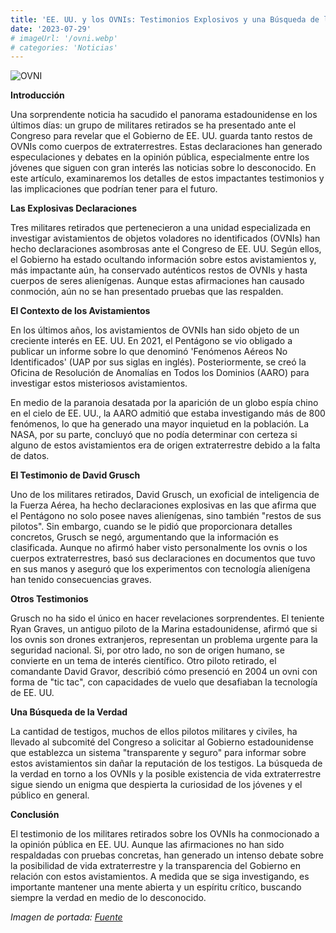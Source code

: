 ```yaml
---
title: 'EE. UU. y los OVNIs: Testimonios Explosivos y una Búsqueda de la Verdad'
date: '2023-07-29'
# imageUrl: '/ovni.webp'
# categories: 'Noticias'
---
```


![OVNI](/ovni.webp)

**Introducción**

Una sorprendente noticia ha sacudido el panorama estadounidense en los últimos días: un grupo de militares retirados se ha presentado ante el Congreso para revelar que el Gobierno de EE. UU. guarda tanto restos de OVNIs como cuerpos de extraterrestres. Estas declaraciones han generado especulaciones y debates en la opinión pública, especialmente entre los jóvenes que siguen con gran interés las noticias sobre lo desconocido. En este artículo, examinaremos los detalles de estos impactantes testimonios y las implicaciones que podrían tener para el futuro.

**Las Explosivas Declaraciones**

Tres militares retirados que pertenecieron a una unidad especializada en investigar avistamientos de objetos voladores no identificados (OVNIs) han hecho declaraciones asombrosas ante el Congreso de EE. UU. Según ellos, el Gobierno ha estado ocultando información sobre estos avistamientos y, más impactante aún, ha conservado auténticos restos de OVNIs y hasta cuerpos de seres alienígenas. Aunque estas afirmaciones han causado conmoción, aún no se han presentado pruebas que las respalden.

**El Contexto de los Avistamientos**

En los últimos años, los avistamientos de OVNIs han sido objeto de un creciente interés en EE. UU. En 2021, el Pentágono se vio obligado a publicar un informe sobre lo que denominó 'Fenómenos Aéreos No Identificados' (UAP por sus siglas en inglés). Posteriormente, se creó la Oficina de Resolución de Anomalías en Todos los Dominios (AARO) para investigar estos misteriosos avistamientos.

En medio de la paranoia desatada por la aparición de un globo espía chino en el cielo de EE. UU., la AARO admitió que estaba investigando más de 800 fenómenos, lo que ha generado una mayor inquietud en la población. La NASA, por su parte, concluyó que no podía determinar con certeza si alguno de estos avistamientos era de origen extraterrestre debido a la falta de datos.

**El Testimonio de David Grusch**

Uno de los militares retirados, David Grusch, un exoficial de inteligencia de la Fuerza Aérea, ha hecho declaraciones explosivas en las que afirma que el Pentágono no solo posee naves alienígenas, sino también "restos de sus pilotos". Sin embargo, cuando se le pidió que proporcionara detalles concretos, Grusch se negó, argumentando que la información es clasificada. Aunque no afirmó haber visto personalmente los ovnis o los cuerpos extraterrestres, basó sus declaraciones en documentos que tuvo en sus manos y aseguró que los experimentos con tecnología alienígena han tenido consecuencias graves.

**Otros Testimonios**

Grusch no ha sido el único en hacer revelaciones sorprendentes. El teniente Ryan Graves, un antiguo piloto de la Marina estadounidense, afirmó que si los ovnis son drones extranjeros, representan un problema urgente para la seguridad nacional. Si, por otro lado, no son de origen humano, se convierte en un tema de interés científico. Otro piloto retirado, el comandante David Gravor, describió cómo presenció en 2004 un ovni con forma de "tic tac", con capacidades de vuelo que desafiaban la tecnología de EE. UU.

**Una Búsqueda de la Verdad**

La cantidad de testigos, muchos de ellos pilotos militares y civiles, ha llevado al subcomité del Congreso a solicitar al Gobierno estadounidense que establezca un sistema "transparente y seguro" para informar sobre estos avistamientos sin dañar la reputación de los testigos. La búsqueda de la verdad en torno a los OVNIs y la posible existencia de vida extraterrestre sigue siendo un enigma que despierta la curiosidad de los jóvenes y el público en general.

**Conclusión**

El testimonio de los militares retirados sobre los OVNIs ha conmocionado a la opinión pública en EE. UU. Aunque las afirmaciones no han sido respaldadas con pruebas concretas, han generado un intenso debate sobre la posibilidad de vida extraterrestre y la transparencia del Gobierno en relación con estos avistamientos. A medida que se siga investigando, es importante mantener una mente abierta y un espíritu crítico, buscando siempre la verdad en medio de lo desconocido.

*Imagen de portada: [Fuente](https://www.eldiario.es/)*
